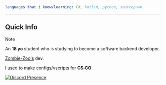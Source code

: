 ```yaml
languages that i know/learning: C#, kotlin, python, sourcepawn.
```
---

## Quick Info
> [!NOTE]
> An **18 yo** student who is studying to become a software backend developer.
> 
> [Zombie-Zoo's](https://discord.gg/bAWmWNSaXX) dev.
> 
> I used to make configs/vscripts for **CS:GO**



[![Discord Presence](https://lanyard.cnrad.dev/api/1041292965483651102)](https://discord.com/users/1041292965483651102)


